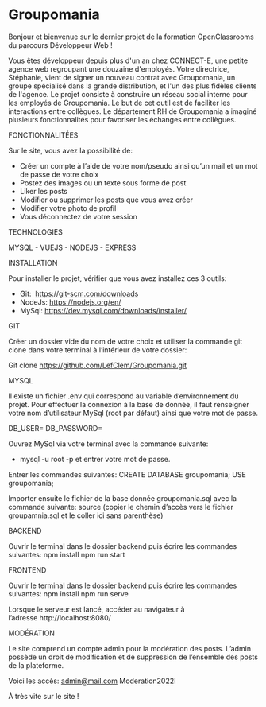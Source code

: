 # Groupomania

Bonjour et bienvenue sur le dernier projet de la formation OpenClassrooms du parcours Développeur Web !

Vous êtes développeur depuis plus d'un an chez CONNECT-E, une petite agence web regroupant une douzaine d'employés. Votre directrice, Stéphanie, vient de signer un nouveau contrat avec Groupomania, un groupe spécialisé dans la grande distribution, et l'un des plus fidèles clients de l'agence. 
Le projet consiste à construire un réseau social interne pour les employés de Groupomania. Le but de cet outil est de faciliter les interactions entre collègues. Le département RH de Groupomania a imaginé plusieurs fonctionnalités pour favoriser les échanges entre collègues.

FONCTIONNALITÉES

Sur le site, vous avez la possibilité de:
- Créer un compte à l’aide de votre nom/pseudo ainsi qu’un mail et un mot de passe de votre choix
- Postez des images ou un texte sous forme de post
- Liker les posts
- Modifier ou supprimer les posts que vous avez créer
- Modifier votre photo de profil
- Vous déconnectez de votre session

TECHNOLOGIES 

MYSQL - VUEJS - NODEJS - EXPRESS

INSTALLATION

Pour installer le projet, vérifier que vous avez installez ces 3 outils:
- Git:  https://git-scm.com/downloads 
- NodeJs: https://nodejs.org/en/
- MySql: https://dev.mysql.com/downloads/installer/

GIT

Créer un dossier vide du nom de votre choix et utiliser la commande git clone dans votre terminal à l’intérieur de votre dossier:

Git clone https://github.com/LefClem/Groupomania.git

MYSQL

Il existe un fichier .env qui correspond au variable d’environnement du projet.
Pour effectuer la connexion à la base de donnée, il faut renseigner votre nom d’utilisateur MySql (root par défaut) ainsi que votre mot de passe.

DB_USER=
DB_PASSWORD=

Ouvrez MySql via votre terminal avec la commande suivante:
- mysql -u root -p 
et entrer votre mot de passe.

Entrer les commandes suivantes:
CREATE DATABASE groupomania;
USE groupomania;

Importer ensuite le fichier de la base donnée groupomania.sql avec la commande suivante:
source (copier le chemin d’accès vers le fichier groupamnia.sql et le coller ici sans parenthèse)

BACKEND

Ouvrir le terminal dans le dossier backend puis écrire les commandes suivantes:
npm install
npm run start

FRONTEND

Ouvrir le terminal dans le dossier backend puis écrire les commandes suivantes:
npm install
npm run serve

Lorsque le serveur est lancé, accéder au navigateur à l’adresse http://localhost:8080/

MODÉRATION

Le site comprend un compte admin pour la modération des posts. L’admin possède un droit de modification et de suppression de l’ensemble des posts de la plateforme.

Voici les accès:
admin@mail.com
Moderation2022!

À très vite sur le site !
